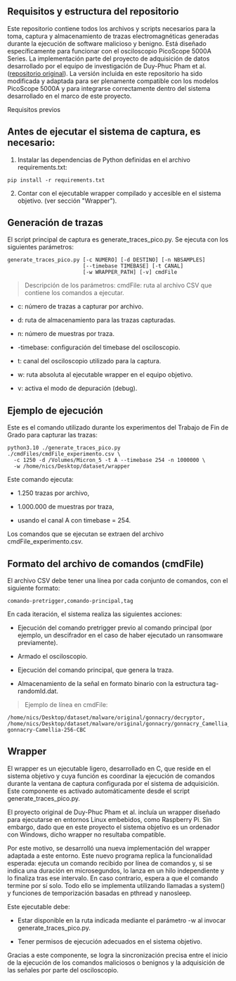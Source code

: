 ## Requisitos y estructura del repositorio

Este repositorio contiene todos los archivos y scripts necesarios para la toma, captura y almacenamiento de trazas electromagnéticas generadas durante la ejecución de software malicioso y benigno. Está diseñado específicamente para funcionar con el osciloscopio PicoScope 5000A Series. La implementación parte del proyecto de adquisición de datos desarrollado por el equipo de investigación de Duy-Phuc Pham et al. ([repositorio original](github.com/ahma-hub/data-acquisition)).
La versión incluida en este repositorio ha sido modificada y adaptada para ser plenamente compatible con los modelos PicoScope 5000A y para integrarse correctamente dentro del sistema desarrollado en el marco de este proyecto.

Requisitos previos

## Antes de ejecutar el sistema de captura, es necesario:
1. Instalar las dependencias de Python definidas en el archivo requirements.txt:
```
pip install -r requirements.txt
```
2. Contar con el ejecutable wrapper compilado y accesible en el sistema objetivo. (ver sección "Wrapper").


## Generación de trazas
El script principal de captura es generate_traces_pico.py. Se ejecuta con los siguientes parámetros:
```
generate_traces_pico.py [-c NUMERO] [-d DESTINO] [-n NBSAMPLES]
                        [--timebase TIMEBASE] [-t CANAL]
                        [-w WRAPPER_PATH] [-v] cmdFile
```

>  Descripción de los parámetros: 
cmdFile: ruta al archivo CSV que contiene los comandos a ejecutar.

* c: número de trazas a capturar por archivo.

* d: ruta de almacenamiento para las trazas capturadas.

* n: número de muestras por traza.

* -timebase: configuración del timebase del osciloscopio.

* t: canal del osciloscopio utilizado para la captura.

* w: ruta absoluta al ejecutable wrapper en el equipo objetivo.

* v: activa el modo de depuración (debug).


## Ejemplo de ejecución

Este es el comando utilizado durante los experimentos del Trabajo de Fin de Grado para capturar las trazas:
```
python3.10 ./generate_traces_pico.py ./cmdFiles/cmdFile_experimento.csv \
  -c 1250 -d /Volumes/Micron_5 -t A --timebase 254 -n 1000000 \
  -w /home/nics/Desktop/dataset/wrapper
```
Este comando ejecuta:

- 1.250 trazas por archivo,

- 1.000.000 de muestras por traza,

- usando el canal A con timebase = 254.

Los comandos que se ejecutan se extraen del archivo cmdFile_experimento.csv.

## Formato del archivo de comandos (cmdFile)

El archivo CSV debe tener una línea por cada conjunto de comandos, con el siguiente formato:
```
comando-pretrigger,comando-principal,tag
```
En cada iteración, el sistema realiza las siguientes acciones:

  - Ejecución del comando pretrigger previo al comando principal (por ejemplo, un descifrador en el caso de haber ejecutado un ransomware previamente).

  - Armado el osciloscopio.

  - Ejecución del comando principal, que genera la traza.

  - Almacenamiento de la señal en formato binario con la estructura tag-randomId.dat.

> Ejemplo de línea en cmdFile:
```
/home/nics/Desktop/dataset/malware/original/gonnacry/decryptor, /home/nics/Desktop/dataset/malware/original/gonnacry/gonnacry_Camellia_256_CBC, gonnacry-Camellia-256-CBC
```

## Wrapper

El wrapper es un ejecutable ligero, desarrollado en C, que reside en el sistema objetivo y cuya función es coordinar la ejecución de comandos durante la ventana de captura configurada por el sistema de adquisición. Este componente es activado automáticamente desde el script generate_traces_pico.py.

El proyecto original de Duy-Phuc Pham et al. incluía un wrapper diseñado para ejecutarse en entornos Linux embebidos, como Raspberry Pi. Sin embargo, dado que en este proyecto el sistema objetivo es un ordenador con Windows, dicho wrapper no resultaba compatible.

Por este motivo, se desarrolló una nueva implementación del wrapper adaptada a este entorno. Este nuevo programa replica la funcionalidad esperada: ejecuta un comando recibido por línea de comandos y, si se indica una duración en microsegundos, lo lanza en un hilo independiente y lo finaliza tras ese intervalo. En caso contrario, espera a que el comando termine por sí solo. Todo ello se implementa utilizando llamadas a system() y funciones de temporización basadas en pthread y nanosleep.

Este ejecutable debe:
- Estar disponible en la ruta indicada mediante el parámetro -w al invocar generate_traces_pico.py.

- Tener permisos de ejecución adecuados en el sistema objetivo.

Gracias a este componente, se logra la sincronización precisa entre el inicio de la ejecución de los comandos maliciosos o benignos y la adquisición de las señales por parte del osciloscopio.
